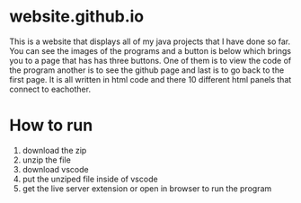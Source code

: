 # website.github.io

This is a website that displays all of my java projects that I have done so far. You can see the images of the programs and a button is below which brings you to a page that has has three buttons. One of them is to view the code of the program another is to see the github page and last is to go back to the first page. It is all written in html code and there 10 different html panels that connect to eachother.

# How to run
1. download the zip 
2. unzip the file
3. download vscode
4. put the unziped file inside of vscode
5. get the live server extension or open in browser to run the program

